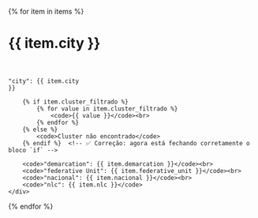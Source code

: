 {% for item in items %}
    <br>
    <h1>{{ item.city }}</h1>
    <br>
    <div class="Quadrado_dados">
        <br>
        <code>"city": {{ item.city }}</code><br>

        {% if item.cluster_filtrado %}
            {% for value in item.cluster_filtrado %}
                <code>{{ value }}</code><br>
            {% endfor %}
        {% else %}
            <code>Cluster não encontrado</code>
        {% endif %}  <!-- ✅ Correção: agora está fechando corretamente o bloco `if` -->

        <code>"demarcation": {{ item.demarcation }}</code><br>
        <code>"federative Unit": {{ item.federative_unit }}</code><br>
        <code>"nacional": {{ item.nacional }}</code><br>
        <code>"nlc": {{ item.nlc }}</code>
    </div>
{% endfor %} <!-- ✅ Correção: agora está fechando corretamente o loop `for` -->

